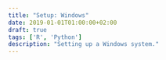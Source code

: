 ```yaml
---
title: "Setup: Windows"
date: 2019-01-01T01:00:00+02:00
draft: true
tags: ['R', 'Python']
description: "Setting up a Windows system."
---
```

